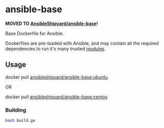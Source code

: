 ansible-base
===========

__MOVED TO [AnsibleShipyard/ansible-base](https://github.com/AnsibleShipyard/ansible-base)!__

Base Dockerfile for Ansible.

Dockerfiles are pre-loaded with Ansible, and may contain all the required
dependencies to run it's many trusted [modules](http://docs.ansible.com/list_of_all_modules.html).


## Usage

docker pull [ansibleshipyard/ansible-base:ubuntu](https://registry.hub.docker.com/u/ansibleshipyard/ansible-base/)

OR

docker pull [ansibleshipyard/ansible-base:centos](https://registry.hub.docker.com/u/ansibleshipyard/ansible-base/)


### Building

```bash
bash build.go
```
